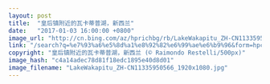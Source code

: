 ```yaml
---
layout: post
title:  "皇后镇附近的瓦卡蒂普湖，新西兰"
date:   "2017-01-03 16:00:00 +0800"
image_url: "http://cn.bing.com/az/hprichbg/rb/LakeWakapitu_ZH-CN11335950566_1920x1080.jpg"
link: "/search?q=%e7%93%a6%e5%8d%a1%e8%92%82%e6%99%ae%e6%b9%96&form=hpcapt&mkt=zh-cn"
copyright: "皇后镇附近的瓦卡蒂普湖，新西兰 (© Raimondo Restelli/500px)"
image_hash: "c4a14adec78d81f18edc1895e40d8d01"
image_filename: "LakeWakapitu_ZH-CN11335950566_1920x1080.jpg"
---
```

